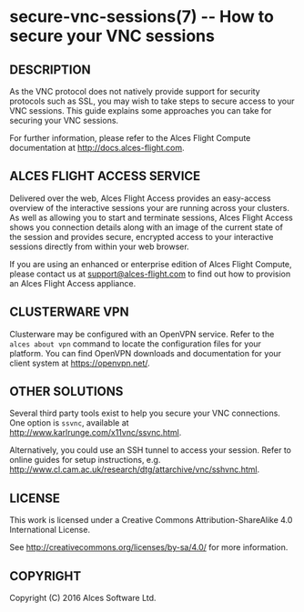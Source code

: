 # secure-vnc-sessions(7) -- How to secure your VNC sessions

## DESCRIPTION

As the VNC protocol does not natively provide support for security
protocols such as SSL, you may wish to take steps to secure access to
your VNC sessions.  This guide explains some approaches you can take
for securing your VNC sessions.

For further information, please refer to the Alces Flight Compute
documentation at <http://docs.alces-flight.com>.

## ALCES FLIGHT ACCESS SERVICE

Delivered over the web, Alces Flight Access provides an easy-access
overview of the interactive sessions your are running across your
clusters.  As well as allowing you to start and terminate sessions,
Alces Flight Access shows you connection details along with an image
of the current state of the session and provides secure, encrypted
access to your interactive sessions directly from within your web
browser.

If you are using an enhanced or enterprise edition of Alces Flight
Compute, please contact us at <support@alces-flight.com> to find out
how to provision an Alces Flight Access appliance.

## CLUSTERWARE VPN

Clusterware may be configured with an OpenVPN service.  Refer to the
`alces about vpn` command to locate the configuration files for your
platform.  You can find OpenVPN downloads and documentation for your
client system at <https://openvpn.net/>.

## OTHER SOLUTIONS

Several third party tools exist to help you secure your VNC
connections.  One option is `ssvnc`, available at
<http://www.karlrunge.com/x11vnc/ssvnc.html>.

Alternatively, you could use an SSH tunnel to access your session.
Refer to online guides for setup instructions,
e.g. <http://www.cl.cam.ac.uk/research/dtg/attarchive/vnc/sshvnc.html>.

## LICENSE

This work is licensed under a Creative Commons Attribution-ShareAlike
4.0 International License.

See <http://creativecommons.org/licenses/by-sa/4.0/> for more
information.

## COPYRIGHT

Copyright (C) 2016 Alces Software Ltd.
